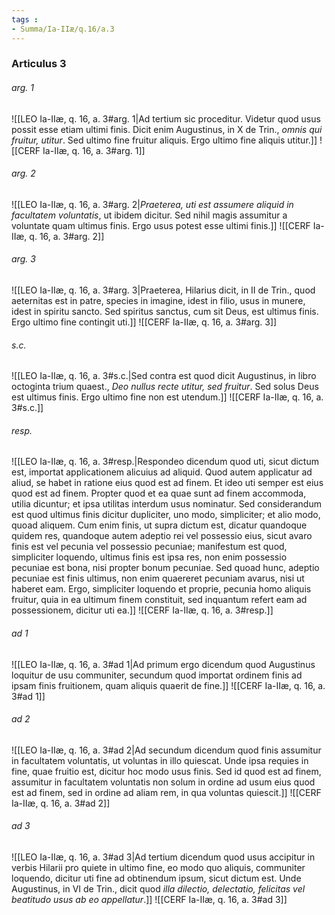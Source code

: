 ```yaml
---
tags : 
- Summa/Ia-IIæ/q.16/a.3
---
```


### Articulus 3

###### arg. 1
![[LEO Ia-IIæ, q. 16, a. 3#arg. 1|Ad tertium sic proceditur. Videtur quod usus possit esse etiam ultimi finis. Dicit enim Augustinus, in X de Trin., *omnis qui fruitur, utitur*. Sed ultimo fine fruitur aliquis. Ergo ultimo fine aliquis utitur.]]
![[CERF Ia-IIæ, q. 16, a. 3#arg. 1]]

###### arg. 2
![[LEO Ia-IIæ, q. 16, a. 3#arg. 2|*Praeterea, uti est assumere aliquid in facultatem voluntatis*, ut ibidem dicitur. Sed nihil magis assumitur a voluntate quam ultimus finis. Ergo usus potest esse ultimi finis.]]
![[CERF Ia-IIæ, q. 16, a. 3#arg. 2]]

###### arg. 3
![[LEO Ia-IIæ, q. 16, a. 3#arg. 3|Praeterea, Hilarius dicit, in II de Trin., quod aeternitas est in patre, species in imagine, idest in filio, usus in munere, idest in spiritu sancto. Sed spiritus sanctus, cum sit Deus, est ultimus finis. Ergo ultimo fine contingit uti.]]
![[CERF Ia-IIæ, q. 16, a. 3#arg. 3]]

###### s.c.
![[LEO Ia-IIæ, q. 16, a. 3#s.c.|Sed contra est quod dicit Augustinus, in libro octoginta trium quaest., *Deo nullus recte utitur, sed fruitur*. Sed solus Deus est ultimus finis. Ergo ultimo fine non est utendum.]]
![[CERF Ia-IIæ, q. 16, a. 3#s.c.]]

###### resp.
![[LEO Ia-IIæ, q. 16, a. 3#resp.|Respondeo dicendum quod uti, sicut dictum est, importat applicationem alicuius ad aliquid. Quod autem applicatur ad aliud, se habet in ratione eius quod est ad finem. Et ideo uti semper est eius quod est ad finem. Propter quod et ea quae sunt ad finem accommoda, utilia dicuntur; et ipsa utilitas interdum usus nominatur. Sed considerandum est quod ultimus finis dicitur dupliciter, uno modo, simpliciter; et alio modo, quoad aliquem. Cum enim finis, ut supra dictum est, dicatur quandoque quidem res, quandoque autem adeptio rei vel possessio eius, sicut avaro finis est vel pecunia vel possessio pecuniae; manifestum est quod, simpliciter loquendo, ultimus finis est ipsa res, non enim possessio pecuniae est bona, nisi propter bonum pecuniae. Sed quoad hunc, adeptio pecuniae est finis ultimus, non enim quaereret pecuniam avarus, nisi ut haberet eam. Ergo, simpliciter loquendo et proprie, pecunia homo aliquis fruitur, quia in ea ultimum finem constituit, sed inquantum refert eam ad possessionem, dicitur uti ea.]]
![[CERF Ia-IIæ, q. 16, a. 3#resp.]]

###### ad 1
![[LEO Ia-IIæ, q. 16, a. 3#ad 1|Ad primum ergo dicendum quod Augustinus loquitur de usu communiter, secundum quod importat ordinem finis ad ipsam finis fruitionem, quam aliquis quaerit de fine.]]
![[CERF Ia-IIæ, q. 16, a. 3#ad 1]]

###### ad 2
![[LEO Ia-IIæ, q. 16, a. 3#ad 2|Ad secundum dicendum quod finis assumitur in facultatem voluntatis, ut voluntas in illo quiescat. Unde ipsa requies in fine, quae fruitio est, dicitur hoc modo usus finis. Sed id quod est ad finem, assumitur in facultatem voluntatis non solum in ordine ad usum eius quod est ad finem, sed in ordine ad aliam rem, in qua voluntas quiescit.]]
![[CERF Ia-IIæ, q. 16, a. 3#ad 2]]

###### ad 3
![[LEO Ia-IIæ, q. 16, a. 3#ad 3|Ad tertium dicendum quod usus accipitur in verbis Hilarii pro quiete in ultimo fine, eo modo quo aliquis, communiter loquendo, dicitur uti fine ad obtinendum ipsum, sicut dictum est. Unde Augustinus, in VI de Trin., dicit quod *illa dilectio, delectatio, felicitas vel beatitudo usus ab eo appellatur*.]]
![[CERF Ia-IIæ, q. 16, a. 3#ad 3]]

